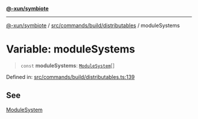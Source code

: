 [**@-xun/symbiote**](../../../../../README.md)

***

[@-xun/symbiote](../../../../../README.md) / [src/commands/build/distributables](../README.md) / moduleSystems

# Variable: moduleSystems

> `const` **moduleSystems**: [`ModuleSystem`](../enumerations/ModuleSystem.md)[]

Defined in: [src/commands/build/distributables.ts:139](https://github.com/Xunnamius/symbiote/blob/a1a1659a6aee8463244f5d57f0317787662deaf7/src/commands/build/distributables.ts#L139)

## See

[ModuleSystem](../enumerations/ModuleSystem.md)

